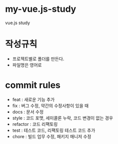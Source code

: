 # my-vue.js-study
vue.js study

# 작성규칙
- 프로젝트별로 폴더를 만든다.
- 파일명은 영어로

# commit rules
- feat : 새로운 기능 추가
- fix : 버그 수정, 약간의 수정사항이 있을 때
- docs : 문서 수정
- style : 코드 포맷, 세미콜론 누락, 코드 변경이 없는 경우
- refactor : 코드 리팩토링
- test : 테스트 코드, 리팩토링 테스트 코드 추가
- chore : 빌드 업무 수정, 패키지 매니저 수정
